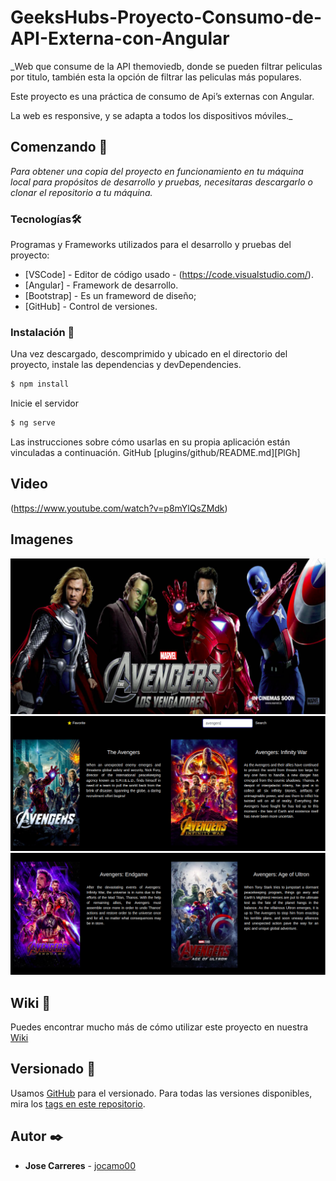 # GeeksHubs-Proyecto-Consumo-de-API-Externa-con-Angular

_Web que consume de la API themoviedb, donde se pueden filtrar peliculas por titulo, también esta la opción de filtrar las peliculas más populares.

Este proyecto es una  práctica de consumo de Api’s externas con Angular.

La web es responsive, y se adapta a todos los dispositivos móviles._


## Comenzando 🚀

_Para obtener una copia del proyecto en funcionamiento en tu máquina local para propósitos de desarrollo y pruebas, necesitaras descargarlo o clonar el repositorio a tu máquina._


### Tecnologías🛠️

Programas y Frameworks utilizados para el desarrollo y pruebas del proyecto:

* [VSCode] - Editor de código usado - (https://code.visualstudio.com/).
* [Angular] - Framework de desarrollo.
* [Bootstrap] - Es un frameword de diseño;
* [GitHub] - Control de versiones.


### Instalación 🔧

Una vez descargado, descomprimido y ubicado en el directorio del proyecto, instale las dependencias y devDependencies.

```sh
$ npm install
```

Inicie el servidor

```sh
$ ng serve
```

Las instrucciones sobre cómo usarlas en su propia aplicación están vinculadas a continuación.
GitHub  [plugins/github/README.md][PlGh] 

## Video
(https://www.youtube.com/watch?v=p8mYlQsZMdk)

## Imagenes

![Screenshot](01.png)
![Screenshot](02.png)
![Screenshot](03.png)


## Wiki 📖

Puedes encontrar mucho más de cómo utilizar este proyecto en nuestra [Wiki](https://github.com/jocamo00/BuscadorDePeliculas_Angular/tree/master)

## Versionado 📌

Usamos [GitHub](https://github.com/) para el versionado. Para todas las versiones disponibles, mira los [tags en este repositorio](https://github.com/jocamo00/BuscadorDePeliculas_Angular/tree/master).

## Autor ✒️

* **Jose Carreres** - [jocamo00](https://github.com/jocamo00)





